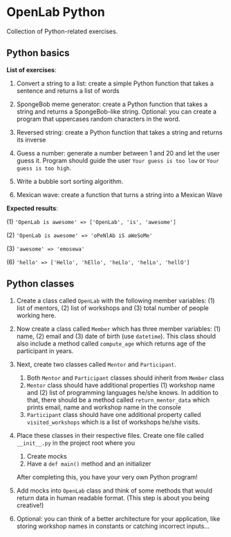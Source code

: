 # OpenLab Python

Collection of Python-related exercises.

## Python basics

**List of exercises**:

1. Convert a string to a list: create a simple Python function that takes a sentence and returns a list of words

2. SpongeBob meme generator: create a Python function that takes a string and returns a SpongeBob-like string. Optional:
   you can create a program that uppercases random characters in the word.

3. Reversed string: create a Python function that takes a string and returns its inverse

4. Guess a number: generate a number between 1 and 20 and let the user guess it. Program should guide the user
   `Your guess is too low` or `Your guess is too high`.

5. Write a bubble sort sorting algorithm.

6. Mexican wave: create a function that turns a string into a Mexican Wave

**Expected results**:

(1) `'OpenLab is awesome' => ['OpenLab', 'is', 'awesome']`

(2) `'OpenLab is awesome' => 'oPeNlAb iS aWeSoMe'`

(3) `'awesome' => 'emosewa'`

(6) `'hello' => ['Hello', 'hEllo', 'heLlo', 'helLo', 'hellO']`

## Python classes

1. Create a class called `OpenLab` with the following member variables: (1) list of mentors, (2) list of workshops and
   (3) total number of people working here.

2. Now create a class called `Member` which has three member variables: (1) name, (2) email and (3) date of birth (use
   `datetime`). This class should also include a method called `compute_age` which returns age of the participant in years.

3. Next, create two classes called `Mentor` and `Participant`.

   1. Both `Mentor` and `Participant` classes should inherit from `Member` class
   2. `Mentor` class should have additional properties (1) workshop name and (2) list of programming languages he/she
      knows. In addition to that, there should be a method called `return_mentor_data` which prints email, name and workshop
      name in the console
   3. `Participant` class should have one additional property called `visited_workshops` which is a list of workshops he/she
      visits.

4. Place these classes in their respective files. Create one file called `__init__.py` in the project root where you

   1. Create mocks
   2. Have a `def main()` method and an initializer

   After completing this, you have your very own Python program!

5. Add mocks into `OpenLab` class and think of some methods that would return data in human readable format. (This step
   is about you being creative!)
6. Optional: you can think of a better architecture for your application, like storing workshop names in constants or
   catching incorrect inputs...
